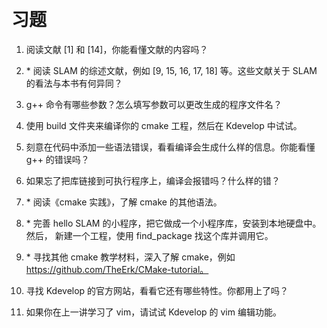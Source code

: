 &emsp;
# 习题

1. 阅读文献 [1] 和 [14]，你能看懂文献的内容吗？

2. \* 阅读 SLAM 的综述文献，例如 [9, 15, 16, 17, 18] 等。这些文献关于 SLAM 的看法与本书有何异同？
3. g++ 命令有哪些参数？怎么填写参数可以更改生成的程序文件名？
4. 使用 build 文件夹来编译你的 cmake 工程，然后在 Kdevelop 中试试。
5. 刻意在代码中添加一些语法错误，看看编译会生成什么样的信息。你能看懂 g++ 的错误吗？
6. 如果忘了把库链接到可执行程序上，编译会报错吗？什么样的错？
7. \* 阅读《cmake 实践》，了解 cmake 的其他语法。
8. \* 完善 hello SLAM 的小程序，把它做成一个小程序库，安装到本地硬盘中。然后，
新建一个工程，使用 find_package 找这个库并调用它。
9. \* 寻找其他 cmake 教学材料，深入了解 cmake，例如 https://github.com/TheErk/CMake-tutorial。
10. 寻找 Kdevelop 的官方网站，看看它还有哪些特性。你都用上了吗？
11. 如果你在上一讲学习了 vim，请试试 Kdevelop 的 vim 编辑功能。